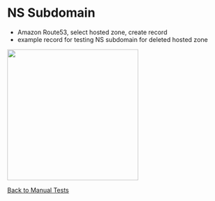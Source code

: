 # NS Subdomain
* Amazon Route53, select hosted zone, create record
* example record for testing NS subdomain for deleted hosted zone

<img src="images/ns-subdomain.png" width="300">

[Back to Manual Tests](../manual-tests.md)
